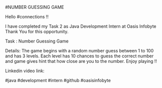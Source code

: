 #NUMBER GUESSING GAME

Hello #connections !!

I have completed my Task 2 as Java Development Intern at Oasis Infobyte Thank You for this opportunity.

Task : Number Guessing Game

Details: The game begins with a random number guess between 1 to 100 and has 3 levels. Each level has 10 chances to guess the correct number and game gives hint that how close are you to the number. Enjoy playing !!

Linkedin video link:

#java #development #intern #github #oasisinfobyte
